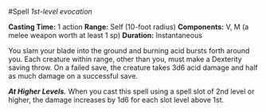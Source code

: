#Spell
*1st-level evocation*

**Casting Time:** 1 action
**Range:** Self (10-foot radius)
**Components:** V, M (a melee weapon worth at least 1 sp)
**Duration:** Instantaneous

You slam your blade into the ground and burning acid bursts forth around you. Each creature within range, other than you, must make a Dexterity saving throw. On a failed save, the creature takes 3d6 acid damage and half as much damage on a successful save.

***At Higher Levels.*** When you cast this spell using a spell slot of 2nd level or higher, the damage increases by 1d6 for each slot level above 1st.